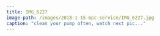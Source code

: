 ```yaml
---
title: IMG_6227
image-path: /images/2018-1-15-mpc-service/IMG_6227.jpg
caption: "clean your pump often, watch next pic..."
---
```

